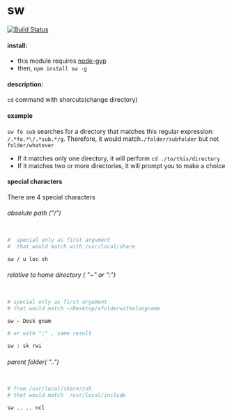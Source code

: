 
# sw

[![Build Status](https://travis-ci.org/komondor/sw.svg?branch=master)](https://travis-ci.org/komondor/sw)



#### install:

- this module requires [node-gyp](https://github.com/nodejs/node-gyp)
- then, `npm install sw -g`

#### description:

`cd` command with shorcuts(change directory)


#### example

`sw fo sub`  searches for a directory that matches this regular     	expression: `/.*fo.*\/.*sub.*/g`. Therefore, it would match`./folder/subfolder` but not `folder/whatever`

- If it matches only one directory, it will perform `cd ./to/this/directory`
- If it matches two or more directories, it will prompt you to make a choice


#### special characters

There are 4 special characters

###### absolute path ("/")

```bash

#  special only as first argument
#  that would match with /usr/local/share

sw / u loc sh
```

###### relative to home directory ( "~" or ":")

```bash

# special only as first argument
# that would match ~/Desktop/afolderwithalongname

sw ~ Desk gnam

# or with ":" , same result

sw : sk rwi

```

###### parent folder( "..")

```bash

# from /usr/local/share/zsh
# that would match  /usr/local/include

sw .. .. ncl

```
